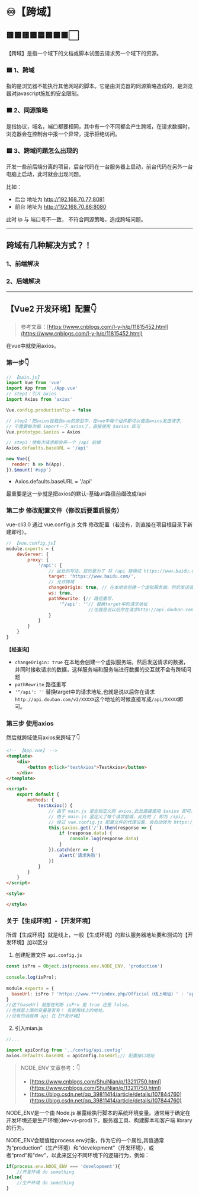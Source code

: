 # ♾️【跨域】

## 🟥🟧🟨🟩🟦🟪🟫⬛⬜

【跨域】是指一个域下的文档或脚本试图去请求另一个域下的资源。
  
### 🟥 1、跨域  
指的是浏览器不能执行其他网站的脚本。它是由浏览器的同源策略造成的，是浏览器对javascript施加的安全限制。

### 🟧 2、同源策略  
是指协议，域名，端口都要相同，其中有一个不同都会产生跨域，在请求数据时，浏览器会在控制台中报一个异常，提示拒绝访问。

### 🟨 3、跨域问题怎么出现的  
开发一些前后端分离的项目，后台代码在一台服务器上启动，前台代码在另外一台电脑上启动，此时就会出现问题。

比如：

 - 后台 地址为 http://192.168.70.77:8081  
 - 前台 地址为 http://192.168.70.88:8080  

此时 ip 与 端口号不一致， 不符合同源策略，造成跨域问题。

---

## 跨域有几种解决方式？！
### 1、前端解决

### 2、后端解决

---
## 【Vue2 开发环境】配置👇

> 参考文章：[https://www.cnblogs.com/l-y-h/p/11815452.html](https://www.cnblogs.com/l-y-h/p/11815452.html)

在vue中就使用axios。

### 第一步👇
```js
// 【main.js】
import Vue from 'vue'
import App from './App.vue'
// step1：引入 axios
import Axios from 'axios'

Vue.config.productionTip = false

// step2：把axios挂载到vue的原型中，在vue中每个组件都可以使用axios发送请求,
// 不需要每次都 import一下 axios了，直接使用 $axios 即可
Vue.prototype.$axios = Axios

// step3：使每次请求都会带一个 /api 前缀 
Axios.defaults.baseURL = '/api' 

new Vue({
  render: h => h(App),
}).$mount('#app')
```
- Axios.defaults.baseURL = '/api'   

最重要是这一步就是把axios的默认-基础url路径前缀改成/api

### 第二步 修改配置文件（修改后要重启服务）
vue-cli3.0 通过 vue.config.js 文件 修改配置（若没有，则直接在项目根目录下新建即可）。
```js
// 【vue.config.js】
module.exports = {
    devServer: {
        proxy: {
            '/api': { 
                // 此处的写法，目的是为了 将 /api 替换成 https://www.baidu.com/【实际后端接口地址】
                target: 'https://www.baidu.com/',
                // 允许跨域
                changeOrigin: true, // 在本地会创建一个虚拟服务端，然后发送请求的数据，并同时接收请求的数据，这样服务端和服务端进行数据的交互就不会有跨域问题
                ws: true,
                pathRewrite: {// 路径重写，
                    '^/api': ''// 替换target中的请求地址
                               //也就是说以后你在请求http://api.douban.com/v2/XXXXX这个地址的时候直接写成/api/XXXXX即可。
                }
            }
        }
    }
}
```

**【经查询】**   
- `changeOrigin: true`  在本地会创建一个虚拟服务端，然后发送请求的数据，并同时接收请求的数据，这样服务端和服务端进行数据的交互就不会有跨域问题
- `pathRewrite`   路径重写 
- `'^/api': ''`   替换target中的请求地址,也就是说以后你在请求`http://api.douban.com/v2/XXXXX`这个地址的时候直接写成`/api/XXXXX`即可。

### 第三步 使用axios
然后就跨域使用axios来跨域了👇
```html
<!-- 【App.vue】 -->
<template>
    <div>
        <button @click="testAxios">TestAxios</button>
    </div>
</template>

<script>
    export default {
        methods: {
            testAxios() {
                // 由于 main.js 里全局定义的 axios,此处直接使用 $axios 即可。
                // 由于 main.js 里定义了每个请求前缀，此处的 / 即为 /api/， 
                // 经过 vue.config.js 配置文件的代理设置，会自动转为 https://www.baidu.com/，从而解决跨域问题
                this.$axios.get('/').then(response => {
                    if (response.data) {
                        console.log(response.data)
                    }
                }).catch(err => {
                    alert('请求失败')
                })
            }
        }
    }
</script>

<style>

</style>
```

### 关于【生成环境】-【开发环境】
所谓【生成环境】就是线上，一般【生成环境】的默认服务器地址要和测试的【开发环境】加以区分

1. 创建配置文件 `api.config.js`
```js
const isPro = Object.is(process.env.NODE_ENV, 'production')
 
console.log(isPro);
 
module.exports = {
  baseUrl: isPro ? 'https://www.***/index.php/Official（线上地址）' : 'api/'
}
//这个baseUrl 就是在判断 isPro 是 true 还是 false。
//也就是上面的变量是否有！ 有就用线上的地址。 
//没有的话就用 api 在【开发环境】
```

2. 引入mian.js
```js
//...

import apiConfig from '../config/api.config'
axios.defaults.baseURL = apiConfig.baseUrl;// 配置接口地址

```

>NODE_ENV 文章参考：👇
>- [https://www.cnblogs.com/ShuiNian/p/13211750.html](https://www.cnblogs.com/ShuiNian/p/13211750.html)  
>- [https://blog.csdn.net/qq_39811414/article/details/107844760](https://blog.csdn.net/qq_39811414/article/details/107844760) 


NODE_ENV是一个由 Node.js 暴露给执行脚本的系统环境变量。通常用于确定在开发环境还是生产环境(dev-vs-prod)下，服务器工具、构建脚本和客户端 library 的行为。

NODE_ENV会赋值给process.env对象，作为它的一个属性,其值通常为“production”（生产环境）和“development”（开发环境），或者“prod”和“dev”，以此来区分不同环境下的逻辑行为，例如：
```js
if(process.env.NODE_ENV === 'development'){ 
    //开发环境 do something
}else{
    //生产环境 do something
}
```
